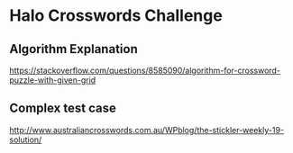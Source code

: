 # Halo Crosswords Challenge

## Algorithm Explanation

https://stackoverflow.com/questions/8585090/algorithm-for-crossword-puzzle-with-given-grid

## Complex test case

http://www.australiancrosswords.com.au/WPblog/the-stickler-weekly-19-solution/